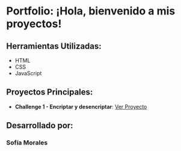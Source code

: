 # Portfolio: ¡Hola, bienvenido a mis proyectos!

## Herramientas Utilizadas:

- HTML
- CSS
- JavaScript

## Proyectos Principales:

- **Challenge 1 - Encriptar y desencriptar**: [Ver Proyecto](https://challenge-1-encript-1o6u6g1z6-sofias-projects-22782758.vercel.app)

## Desarrollado por:

### Sofía Morales
